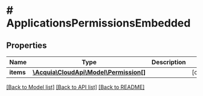 # # ApplicationsPermissionsEmbedded

## Properties

Name | Type | Description | Notes
------------ | ------------- | ------------- | -------------
**items** | [**\Acquia\CloudApi\Model\Permission[]**](Permission.md) |  | [optional]

[[Back to Model list]](../../README.md#models) [[Back to API list]](../../README.md#endpoints) [[Back to README]](../../README.md)
